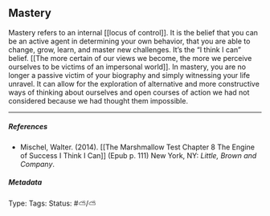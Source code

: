 ## Mastery # 

Mastery refers to an internal [[locus of control]]. It is the belief that you can be an active agent in determining your own behavior, that you are able to change, grow, learn, and master new challenges. It’s the “I think I can” belief. [[The more certain of our views we become, the more we perceive ourselves to be victims of an impersonal world]]. In mastery, you are no longer a passive victim of your biography and simply witnessing your life unravel. It can allow for the exploration of alternative and more constructive ways of thinking about ourselves and open courses of action we had not considered because we had thought them impossible.

___

##### References

- Mischel, Walter. (2014). [[The Marshmallow Test Chapter 8 The Engine of Success I Think I Can]] (Epub p. 111) New York, NY: _Little, Brown and Company_.

##### Metadata

Type: 
Tags:
Status: #⛅️/⛅️